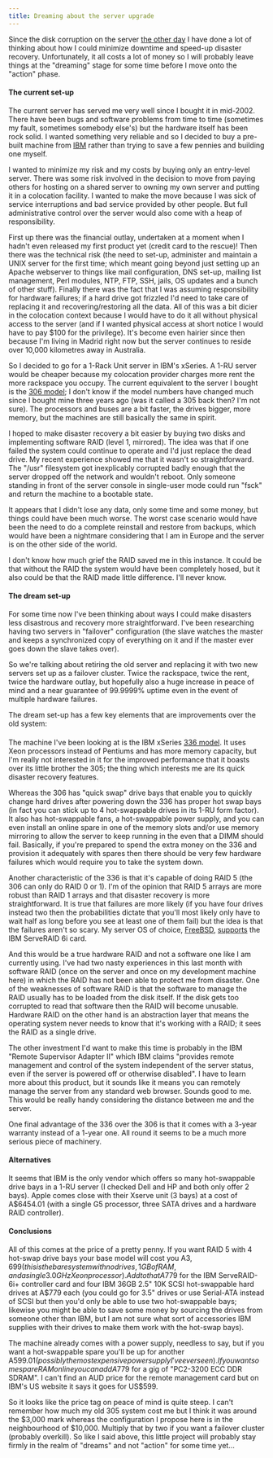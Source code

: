 ```yaml
---
title: Dreaming about the server upgrade
---
```


Since the disk corruption on the server [the other day](http://www.wincent.com/a/news/archives/2005/06/synergy_and_syn.php) I have done a lot of thinking about how I could minimize downtime and speed-up disaster recovery. Unfortunately, it all costs a lot of money so I will probably leave things at the "dreaming" stage for some time before I move onto the "action" phase.





#### The current set-up

The current server has served me very well since I bought it in mid-2002. There have been bugs and software problems from time to time (sometimes my fault, sometimes somebody else's) but the hardware itself has been rock solid. I wanted something very reliable and so I decided to buy a pre-built machine from [IBM](http://www.ibm.com/us/) rather than trying to save a few pennies and building one myself.

I wanted to minimize my risk and my costs by buying only an entry-level server. There was some risk involved in the decision to move from paying others for hosting on a shared server to owning my own server and putting it in a colocation facility. I wanted to make the move because I was sick of service interruptions and bad service provided by other people. But full administrative control over the server would also come with a heap of responsibility.

First up there was the financial outlay, undertaken at a moment when I hadn't even released my first product yet (credit card to the rescue)! Then there was the technical risk (the need to set-up, administer and maintain a UNIX server for the first time; which meant going beyond just setting up an Apache webserver to things like mail configuration, DNS set-up, mailing list management, Perl modules, NTP, FTP, SSH, jails, OS updates and a bunch of other stuff). Finally there was the fact that I was assuming responsibility for hardware failures; if a hard drive got frizzled I'd need to take care of replacing it and recovering/restoring all the data. All of this was a bit dicier in the colocation context because I would have to do it all without physical access to the server (and if I wanted physical access at short notice I would have to pay $100 for the privilege). It's become even hairier since then because I'm living in Madrid right now but the server continues to reside over 10,000 kilometres away in Australia.

So I decided to go for a 1-Rack Unit server in IBM's xSeries. A 1-RU server would be cheaper because my colocation provider charges more rent the more rackspace you occupy. The current equivalent to the server I bought is the [306 model](http://www-8.ibm.com/servers/eserver/au/xseries/x306.html); I don't know if the model numbers have changed much since I bought mine three years ago (was it called a 305 back then? I'm not sure). The processors and buses are a bit faster, the drives bigger, more memory, but the machines are still basically the same in spirit.

I hoped to make disaster recovery a bit easier by buying two disks and implementing software RAID (level 1, mirrored). The idea was that if one failed the system could continue to operate and I'd just replace the dead drive. My recent experience showed me that it wasn't so straightforward. The "/usr" filesystem got inexplicably corrupted badly enough that the server dropped off the network and wouldn't reboot. Only someone standing in front of the server console in single-user mode could run "fsck" and return the machine to a bootable state.

It appears that I didn't lose any data, only some time and some money, but things could have been much worse. The worst case scenario would have been the need to do a complete reinstall and restore from backups, which would have been a nightmare considering that I am in Europe and the server is on the other side of the world.

I don't know how much grief the RAID saved me in this instance. It could be that without the RAID the system would have been completely hosed, but it also could be that the RAID made little difference. I'll never know.

#### The dream set-up

For some time now I've been thinking about ways I could make disasters less disastrous and recovery more straightforward. I've been researching having two servers in "failover" configuration (the slave watches the master and keeps a synchronized copy of everything on it and if the master ever goes down the slave takes over).

So we're talking about retiring the old server and replacing it with two new servers set up as a failover cluster. Twice the rackspace, twice the rent, twice the hardware outlay, but hopefully also a huge increase in peace of mind and a near guarantee of 99.9999% uptime even in the event of multiple hardware failures.

The dream set-up has a few key elements that are improvements over the old system:

#### 

The machine I've been looking at is the IBM xSeries [336 model](http://www-8.ibm.com/servers/eserver/au/xseries/x336.html). It uses Xeon processors instead of Pentiums and has more memory capacity, but I'm really not interested in it for the improved performance that it boasts over its little brother the 305; the thing which interests me are its quick disaster recovery features.

Whereas the 306 has "quick swap" drive bays that enable you to quickly change hard drives after powering down the 336 has proper hot swap bays (in fact you can stick up to 4 hot-swappable drives in its 1-RU form factor). It also has hot-swappable fans, a hot-swappable power supply, and you can even install an online spare in one of the memory slots and/or use memory mirroring to allow the server to keep running in the even that a DIMM should fail. Basically, if you're prepared to spend the extra money on the 336 and provision it adequately with spares then there should be very few hardware failures which would require you to take the system down.

Another characteristic of the 336 is that it's capable of doing RAID 5 (the 306 can only do RAID 0 or 1). I'm of the opinion that RAID 5 arrays are more robust than RAID 1 arrays and that disaster recovery is more straightforward. It is true that failures are more likely (if you have four drives instead two then the probabilities dictate that you'll most likely only have to wait half as long before you see at least one of them fail) but the idea is that the failures aren't so scary. My server OS of choice, [FreeBSD](http://www.freebsd.org/), [supports](http://www.freebsd.org/releases/5.4R/hardware-i386.html#DISK) the IBM ServeRAID 6i card.

And this would be a true hardware RAID and not a software one like I am currently using. I've had two nasty experiences in this last month with software RAID (once on the server and once on my development machine here) in which the RAID has not been able to protect me from disaster. One of the weaknesses of software RAID is that the software to manage the RAID usually has to be loaded from the disk itself. If the disk gets too corrupted to read that software then the RAID will become unusable. Hardware RAID on the other hand is an abstraction layer that means the operating system never needs to know that it's working with a RAID; it sees the RAID as a single drive.

The other investment I'd want to make this time is probably in the IBM "Remote Supervisor Adapter II" which IBM claims "provides remote management and control of the system independent of the server status, even if the server is powered off or otherwise disabled". I have to learn more about this product, but it sounds like it means you can remotely manage the server from any standard web browser. Sounds good to me. This would be really handy considering the distance between me and the server.

One final advantage of the 336 over the 306 is that it comes with a 3-year warranty instead of a 1-year one. All round it seems to be a much more serious piece of machinery.

#### Alternatives

It seems that IBM is the only vendor which offers so many hot-swappable drive bays in a 1-RU server (I checked Dell and HP and both only offer 2 bays). Apple comes close with their Xserve unit (3 bays) at a cost of A$6454.01 (with a single G5 processor, three SATA drives and a hardware RAID controller).

#### Conclusions

All of this comes at the price of a pretty penny. If you want RAID 5 with 4 hot-swap drive bays your base model will cost you A$3,699 (this is the bare system with no drives, 1 GB of RAM, and a single 3.0GHz Xeon processor). Add to that A$779 for the IBM ServeRAID-6i+ controller card and four IBM 36GB 2.5" 10K SCSI hot-swappable hard drives at A$779 each (you could go for 3.5" drives or use Serial-ATA instead of SCSI but then you'd only be able to use two hot-swappable bays; likewise you might be able to save some money by sourcing the drives from someone other than IBM, but I am not sure what sort of accessories IBM supplies with their drives to make them work with the hot-swap bays).

The machine already comes with a power supply, needless to say, but if you want a hot-swappable spare you'll be up for another A$599.01 (possibly the most expensive power supply I've ever seen). If you want some spare RAM online you can add A$779 for a gig of "PC2-3200 ECC DDR SDRAM". I can't find an AUD price for the remote management card but on IBM's US website it says it goes for US$599.

So it looks like the price tag on peace of mind is quite steep. I can't remember how much my old 305 system cost me but I think it was around the $3,000 mark whereas the configuration I propose here is in the neighbourhood of $10,000. Multiply that by two if you want a failover cluster (probably overkill). So like I said above, this little project will probably stay firmly in the realm of "dreams" and not "action" for some time yet...

